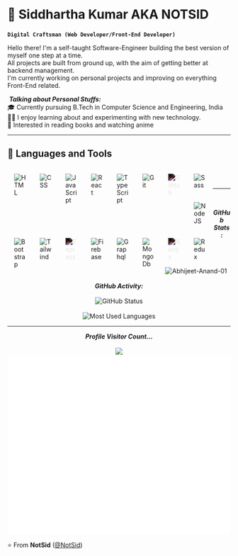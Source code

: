 # 🌌 Siddhartha Kumar AKA NOTSID

**`Digital Craftsman (Web Developer/Front-End Developer)`**

Hello there! I'm a self-taught Software-Engineer building the best version of myself one step at a time.<br>
All projects are built from ground up, with the aim of getting better at backend management.<br>
I'm currently working on personal projects and improving on everything Front-End related.

&nbsp;**_Talking about Personal Stuffs:_**<br/>
🎓 Currently pursuing B.Tech in Computer Science and Engineering, India<br/>
👨‍💻 I enjoy learning about and experimenting with new technology.<br/>
🎯 Interested in reading books and watching anime<br/>

<hr>

<h2>🧰 Languages and Tools</h2>

<img align="left" alt="HTML" width="28px" style="padding:15px; " src="https://cdn.jsdelivr.net/gh/devicons/devicon/icons/html5/html5-plain.svg" />
<img align="left" alt="CSS" width="28px" style="padding:15px;" src="https://cdn.jsdelivr.net/gh/devicons/devicon/icons/css3/css3-plain.svg" />
<img align="left" alt="JavaScript" width="28px" style="padding:15px;" src="https://cdn.jsdelivr.net/gh/devicons/devicon/icons/javascript/javascript-plain.svg" />
<img align="left" alt="React" width="28px" style="padding:15px;" src="https://cdn.jsdelivr.net/gh/devicons/devicon/icons/react/react-original.svg" />
<img align="left" alt="TypeScript" width="28px" style="padding:15px;" src="https://cdn.jsdelivr.net/gh/devicons/devicon/icons/typescript/typescript-plain.svg" />
<img align="left" alt="Git" width="28px" style="padding:15px;" src="https://cdn.jsdelivr.net/gh/devicons/devicon/icons/git/git-original.svg" />
<img align="left" alt="GitHub" width="28px" style="padding:15px; filter: invert(100%);" src="https://cdn.jsdelivr.net/gh/devicons/devicon/icons/github/github-original.svg" />
<img align="left" alt="Sass" width="28px" style="padding:15px;" src="https://cdn.jsdelivr.net/gh/devicons/devicon/icons/sass/sass-original.svg" />
<img align="left" alt="NodeJS" width="28px" style="padding:15px;" src="https://cdn.jsdelivr.net/gh/devicons/devicon/icons/nodejs/nodejs-original.svg" />
<img align="left" alt="Bootstrap" width="28px" style="padding:15px;" src="https://cdn.jsdelivr.net/gh/devicons/devicon/icons/bootstrap/bootstrap-plain.svg" />
<img align="left" alt="Tailwind" width="28px" style="padding:15px;" src="https://cdn.jsdelivr.net/gh/devicons/devicon/icons/tailwindcss/tailwindcss-plain.svg" />
<img align="left" alt="Express" width="28px" style="padding:15px; filter: invert(100%);" src="https://cdn.jsdelivr.net/gh/devicons/devicon/icons/express/express-original.svg" />
<img align="left" alt="Firebase" width="28px" style="padding:15px;" src="https://cdn.jsdelivr.net/gh/devicons/devicon/icons/firebase/firebase-plain.svg" />
<img align="left" alt="Graphql" width="28px" style="padding:15px;" src="https://cdn.jsdelivr.net/gh/devicons/devicon/icons/graphql/graphql-plain.svg" />
<img align="left" alt="MongoDb" width="28px" style="padding:15px;" src="https://cdn.jsdelivr.net/gh/devicons/devicon/icons/mongodb/mongodb-original-wordmark.svg" />
<img align="left" alt="Nextjs" width="28px" style="padding:15px; filter: invert(100%);" src="https://cdn.jsdelivr.net/gh/devicons/devicon/icons/nextjs/nextjs-original.svg" />
<img align="left" alt="Redux" width="28px" style="padding:15px;" src="https://cdn.jsdelivr.net/gh/devicons/devicon/icons/redux/redux-original.svg" />
<br/><br/>
<hr><br/>

<p align = "center">
  <i><b>GitHub Stats:</b></i>
  <br><br>

<p align="center">
<img src = "https://github-readme-streak-stats.herokuapp.com?user=knotsid&theme=dracula&ring=ff8b53&fire=ff8b53&dates=ffffff&sideNums=663bd6&sideLabels=ff8b53" alt="Abhijeet-Anand-01" /><br><br>
<i><b>GitHub Activity:</b></i><br><br>
<img src="https://github-readme-stats.vercel.app/api?username=knotsid&show_icons=true&theme=vision-friendly-dark&hide_border=true" alt="GitHub Status"/><br><br>
<!-- <img src="https://github-readme-stats.vercel.app/api?username=knotsid&show_icons=true&theme=vision-friendly-dark&hide_border=true" alt="GitHub Status"/><br><br> -->
<img src = "https://github-readme-stats.vercel.app/api/top-langs/?username=knotsid&hide=html&layout=compact&langs_count=6&theme=vision-friendly-dark&hide_border=true" alt="Most Used Languages">
</p>

<hr>

<p align="center"> 
  <i><b>Profile Visitor Count...</b></i><br><br>
  <img src="https://profile-counter.glitch.me/knotsid/count.svg" /><br>
  <img src="gif/hello.gif" height="400" autoplay>
  
</p>

⭐️ From **NotSid** ([@NotSid](https://github.com/knotsid))
